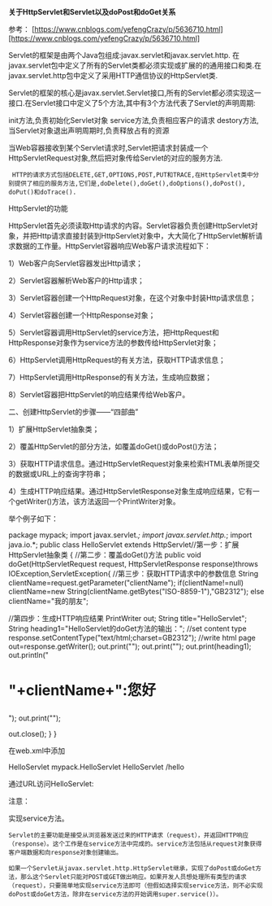 
**关于HttpServlet和Servlet以及doPost和doGet关系**

参考： [https://www.cnblogs.com/yefengCrazy/p/5636710.html][https://www.cnblogs.com/yefengCrazy/p/5636710.html]

Servlet的框架是由两个Java包组成:javax.servlet和javax.servlet.http. 在javax.servlet包中定义了所有的Servlet类都必须实现或扩展的的通用接口和类.在javax.servlet.http包中定义了采用HTTP通信协议的HttpServlet类.

Servlet的框架的核心是javax.servlet.Servlet接口,所有的Servlet都必须实现这一接口.在Servlet接口中定义了5个方法,其中有3个方法代表了Servlet的声明周期:

init方法,负责初始化Servlet对象
service方法,负责相应客户的请求
destory方法,当Servlet对象退出声明周期时,负责释放占有的资源

当Web容器接收到某个Servlet请求时,Servlet把请求封装成一个HttpServletRequest对象,然后把对象传给Servlet的对应的服务方法.

     HTTP的请求方式包括DELETE,GET,OPTIONS,POST,PUT和TRACE,在HttpServlet类中分别提供了相应的服务方法,它们是,doDelete(),doGet(),doOptions(),doPost(), doPut()和doTrace(). 

HttpServlet的功能  

HttpServlet首先必须读取Http请求的内容。Servlet容器负责创建HttpServlet对象，并把Http请求直接封装到HttpServlet对象中，大大简化了HttpServlet解析请求数据的工作量。HttpServlet容器响应Web客户请求流程如下：

1）Web客户向Servlet容器发出Http请求；

2）Servlet容器解析Web客户的Http请求；

3）Servlet容器创建一个HttpRequest对象，在这个对象中封装Http请求信息；

4）Servlet容器创建一个HttpResponse对象；

5）Servlet容器调用HttpServlet的service方法，把HttpRequest和HttpResponse对象作为service方法的参数传给HttpServlet对象；

6）HttpServlet调用HttpRequest的有关方法，获取HTTP请求信息；

7）HttpServlet调用HttpResponse的有关方法，生成响应数据；

8）Servlet容器把HttpServlet的响应结果传给Web客户。

二、创建HttpServlet的步骤——“四部曲”

1）扩展HttpServlet抽象类；

2）覆盖HttpServlet的部分方法，如覆盖doGet()或doPost()方法；

3）获取HTTP请求信息。通过HttpServletRequest对象来检索HTML表单所提交的数据或URL上的查询字符串；

4）生成HTTP响应结果。通过HttpServletResponse对象生成响应结果，它有一个getWriter()方法，该方法返回一个PrintWriter对象。

举个例子如下：

package mypack;
import javax.servlet.*;
import javax.servlet.http.*;
import java.io.*;
public class HelloServlet extends HttpServlet//第一步：扩展HttpServlet抽象类 
{
 //第二步：覆盖doGet()方法
 public void doGet(HttpServletRequest request,
  HttpServletResponse response)throws IOException,ServletException{
  //第三步：获取HTTP请求中的参数信息
  String clientName=request.getParameter("clientName");
  if(clientName!=null)
   clientName=new String(clientName.getBytes("ISO-8859-1"),"GB2312");
  else
   clientName="我的朋友";

  //第四步：生成HTTP响应结果
  PrintWriter out;
  String title="HelloServlet";
  String heading1="HelloServlet的doGet方法的输出：";
  //set content type
  response.setContentType("text/html;charset=GB2312");
  //write html page
  out=response.getWriter();
  out.print("<HTML><HEAD><TITLE>"+title+"</TITLE>");
  out.print("</HEAD><BODY>");
  out.print(heading1);
  out.println("<h1><p>"+clientName+":您好</h1>");
  out.print("</BODY></HTML>");

  out.close();
 }
}

在web.xml中添加

<servlet>
   <servlet-name>HelloServlet</servlet-name>
   <servlet-class>mypack.HelloServlet</servlet-class>
  </servlet>
  <servlet-mapping>
   <servlet-name>HelloServlet</servlet-name>
   <url-pattern>/hello</url-pattern>
</servlet-mapping>

通过URL访问HelloServlet:

注意：

实现service方法。 

    Servlet的主要功能是接受从浏览器发送过来的HTTP请求（request），并返回HTTP响应（response）。这个工作是在service方法中完成的。service方法包括从request对象获得客户端数据和向response对象创建输出。 

    如果一个Servlet从javax.servlet.http.HttpServlet继承，实现了doPost或doGet方法，那么这个Servlet只能对POST或GET做出响应。如果开发人员想处理所有类型的请求（request），只要简单地实现service方法即可（但假如选择实现service方法，则不必实现doPost或doGet方法，除非在service方法的开始调用super.service()）。



[https://www.cnblogs.com/yefengCrazy/p/5636710.html]: https://www.cnblogs.com/yefengCrazy/p/5636710.html